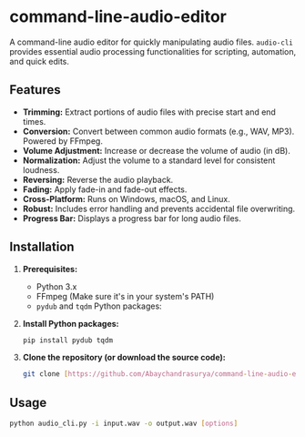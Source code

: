 # command-line-audio-editor

A command-line audio editor for quickly manipulating audio files.  `audio-cli` provides essential audio processing functionalities for scripting, automation, and quick edits.

## Features

* **Trimming:** Extract portions of audio files with precise start and end times.
* **Conversion:** Convert between common audio formats (e.g., WAV, MP3).  Powered by FFmpeg.
* **Volume Adjustment:** Increase or decrease the volume of audio (in dB).
* **Normalization:** Adjust the volume to a standard level for consistent loudness.
* **Reversing:** Reverse the audio playback.
* **Fading:** Apply fade-in and fade-out effects.
* **Cross-Platform:** Runs on Windows, macOS, and Linux.
* **Robust:** Includes error handling and prevents accidental file overwriting.
* **Progress Bar:** Displays a progress bar for long audio files.

## Installation

1. **Prerequisites:**
    * Python 3.x
    * FFmpeg (Make sure it's in your system's PATH)
    * `pydub` and `tqdm` Python packages:

2. **Install Python packages:**
    ```bash
    pip install pydub tqdm
    ```

3. **Clone the repository (or download the source code):**
    ```bash
    git clone [https://github.com/Abaychandrasurya/command-line-audio-editor.git](https://www.google.com/search?q=https://github.com/Abaychandrasurya/command-line-audio-editor.git) 

## Usage

```bash
python audio_cli.py -i input.wav -o output.wav [options]
